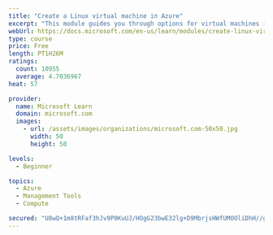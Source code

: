 ```yaml
---
title: "Create a Linux virtual machine in Azure"
excerpt: "This module guides you through options for virtual machines in Azure, creating and connecting a Linux virtual machine, and configuring your network settings."
webUrl: https://docs.microsoft.com/en-us/learn/modules/create-linux-virtual-machine-in-azure/
type: course
price: Free
length: PT1H26M
ratings:
  count: 10955
  average: 4.7036967
heat: 57

provider:
  name: Microsoft Learn
  domain: microsoft.com
  images:
    - url: /assets/images/organizations/microsoft.com-50x50.jpg
      width: 50
      height: 50

levels:
  - Beginner

topics:
  - Azure
  - Management Tools
  - Compute

secured: "U8wQ+1m8tRFaf3hJv9P0KuUJ/HOgG23bwE32lg+D9MbrjsHWfUMOOliDhH//gWWVbMqMhcy0OaX1VSzqPmrtpq7yIxESJSWyOX+yoyLanCGFq7T1qvwiNG1kiZwwrIxbWj1TBei2NK8VVhJlfpemwpdhxqzPW6UGid7D9xcmYmkbUP3n68CqLr7p9fZ9RI0tDPR4SdNLrRdt76S/KLfEjPVmqwp6P8M8qhWfYSGb87WuzVkfIrxuwbvdAA/zX4x9DYjJPqCQzxdCEKharPOOfVoLjCWGiDbVYpruAXXtgjpyeiYERBeRocR/3F1Yf2+/H5jIkZW0QNQceK9JI5hCoHLTx+xzDp6Q3J+blrK94A7pgJ6ws4SutGCh7RMKfIOsA1Puag8haFZFBURiHmJ09oVE/3ghkfRnBvf6akEb2OY=;epJbt0jNpd0D53+zhlPLRw=="
---
```


